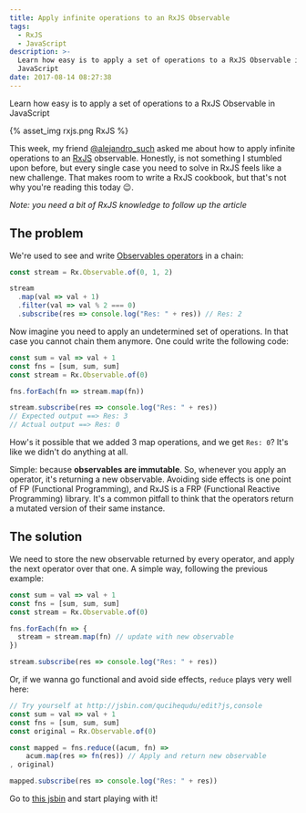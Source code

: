```yaml
---
title: Apply infinite operations to an RxJS Observable
tags:
  - RxJS
  - JavaScript
description: >-
  Learn how easy is to apply a set of operations to a RxJS Observable in
  JavaScript
date: 2017-08-14 08:27:38
---
```




Learn how easy is to apply a set of operations to a RxJS Observable in JavaScript

<!-- more -->

{% asset_img rxjs.png RxJS %}

This week, my friend [@alejandro_such](https://twitter.com/alejandro_such) asked me about how to apply infinite operations to an [RxJS](http://reactivex.io/rxjs/) observable. Honestly, is not something I stumbled upon before, but every single case you need to solve in RxJS feels like a new challenge. That makes room to write a RxJS cookbook, but that's not why you're reading this today 😉.

_Note: you need a bit of RxJS knowledge to follow up the article_

## The problem

We're used to see and write [Observables operators](http://reactivex.io/rxjs/manual/overview.html#operators) in a chain:

```javascript
const stream = Rx.Observable.of(0, 1, 2)

stream
  .map(val => val + 1)
  .filter(val => val % 2 === 0)
  .subscribe(res => console.log("Res: " + res)) // Res: 2
```

Now imagine you need to apply an undetermined set of operations. In that case you cannot chain them anymore. One could write the following code:

```javascript
const sum = val => val + 1
const fns = [sum, sum, sum]
const stream = Rx.Observable.of(0)

fns.forEach(fn => stream.map(fn))

stream.subscribe(res => console.log("Res: " + res))
// Expected output ==> Res: 3
// Actual output ==> Res: 0
```

How's it possible that we added 3 map operations, and we get `Res: 0`? It's like we didn't do anything at all.

Simple: because **observables are immutable**. So, whenever you apply an operator, it's returning a new observable. Avoiding side effects is one point of FP (Functional Programming), and RxJS is a FRP (Functional Reactive Programming) library. It's a common pitfall to think that the operators return a mutated version of their same instance.

## The solution

We need to store the new observable returned by every operator, and apply the next operator over that one. A simple way, following the previous example:

```javascript
const sum = val => val + 1
const fns = [sum, sum, sum]
const stream = Rx.Observable.of(0)

fns.forEach(fn => {
  stream = stream.map(fn) // update with new observable
})

stream.subscribe(res => console.log("Res: " + res))
```

Or, if we wanna go functional and avoid side effects, `reduce` plays very well here:

```javascript
// Try yourself at http://jsbin.com/qucihequdu/edit?js,console
const sum = val => val + 1
const fns = [sum, sum, sum]
const original = Rx.Observable.of(0)

const mapped = fns.reduce((acum, fn) =>
    acum.map(res => fn(res)) // Apply and return new observable
, original)

mapped.subscribe(res => console.log("Res: " + res))
```

Go to [this jsbin](http://jsbin.com/qucihequdu/edit?js,console) and start playing with it!

